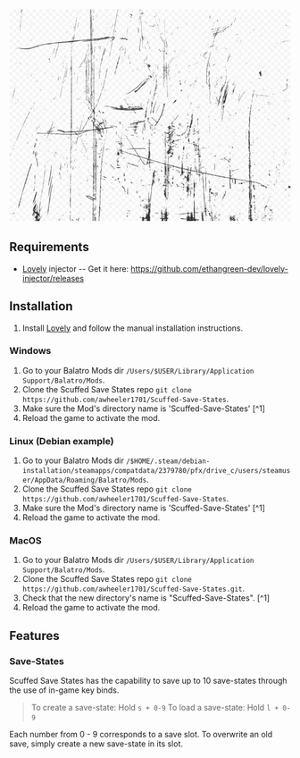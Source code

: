 ![Scuffed-Save-States-mod logo](Assets/Scuffed-Save-StatesLogo.jpg)
--
## Requirements
- [Lovely](https://github.com/ethangreen-dev/lovely-injector) injector -- Get it here: https://github.com/ethangreen-dev/lovely-injector/releases

## Installation

1. Install [Lovely](https://github.com/ethangreen-dev/lovely-injector) and follow the manual installation instructions.

### Windows

1. Go to your Balatro Mods dir `/Users/$USER/Library/Application Support/Balatro/Mods`.
2. Clone the Scuffed Save States repo `git clone https://github.com/awheeler1701/Scuffed-Save-States`.
3. Make sure the Mod's directory name is 'Scuffed-Save-States' [^1]
4. Reload the game to activate the mod.

### Linux (Debian example)

1. Go to your Balatro Mods dir `/$HOME/.steam/debian-installation/steamapps/compatdata/2379780/pfx/drive_c/users/steamuser/AppData/Roaming/Balatro/Mods`.
2. Clone the Scuffed Save States repo `git clone https://github.com/awheeler1701/Scuffed-Save-States`.
3. Make sure the Mod's directory name is 'Scuffed-Save-States' [^1]
4. Reload the game to activate the mod.

### MacOS

1. Go to your Balatro Mods dir `/Users/$USER/Library/Application Support/Balatro/Mods`.
2. Clone the Scuffed Save States repo `git clone https://github.com/awheeler1701/Scuffed-Save-States.git`.
3. Check that the new directory's name is "Scuffed-Save-States". [^1]
4. Reload the game to activate the mod.

## Features
### Save-States
Scuffed Save States has the capability to save up to 10 save-states through the use of in-game key binds.
> To create a save-state: Hold `s + 0-9`
> To load a save-state:	Hold `l + 0-9`

Each number from 0 - 9 corresponds to a save slot. To overwrite an old save, simply create a new save-state in its slot.
